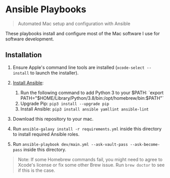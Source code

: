 # Ansible Playbooks

> Automated Mac setup and configuration with Ansible

These playbooks install and configure most of the Mac software I use for software development.

## Installation

1. Ensure Apple's command line tools are installed (`xcode-select --install` to launch the installer).
2. [Install Ansible](https://docs.ansible.com/ansible/latest/installation_guide/index.html):

   1. Run the following command to add Python 3 to your $PATH: `export PATH="$HOME/Library/Python/3.8/bin:/opt/homebrew/bin:$PATH"`
   2. Upgrade Pip: `pip3 install --upgrade pip`
   3. Install Ansible: `pip3 install ansible yamllint ansible-lint`

3. Download this repository to your mac.
4. Run `ansible-galaxy install -r requirements.yml` inside this directory to install required Ansible roles.
5. Run `ansible-playbook dev/main.yml --ask-vault-pass --ask-become-pass` inside this directory.

> Note: If some Homebrew commands fail, you might need to agree to Xcode's license or fix some other Brew issue. Run `brew doctor` to see if this is the case.
